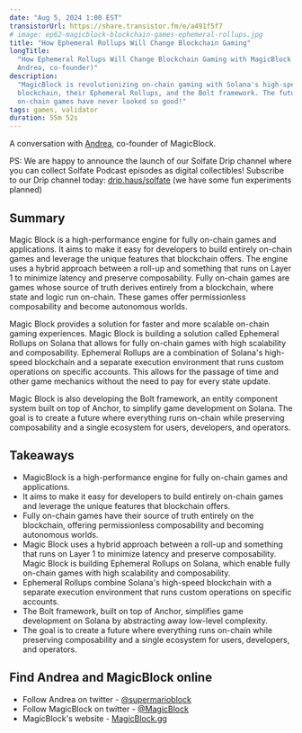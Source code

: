 ```yaml
---
date: "Aug 5, 2024 1:00 EST"
transistorUrl: https://share.transistor.fm/e/a491f5f7
# image: ep62-magicblock-blockchain-games-ephemeral-rollups.jpg
title: "How Ephemeral Rollups Will Change Blockchain Gaming"
longTitle:
  "How Ephemeral Rollups Will Change Blockchain Gaming with MagicBlock (feat.
  Andrea, co-founder)"
description:
  "MagicBlock is revolutionizing on-chain gaming with Solana's high-speed
  blockchain, their Ephemeral Rollups, and the Bolt framework. The future of
  on-chain games have never looked so good!"
tags: games, validator
duration: 55m 52s
---
```


A conversation with [Andrea](https://x.com/supermarioblock), co-founder of
MagicBlock.

PS: We are happy to announce the launch of our Solfate Drip channel where you
can collect Solfate Podcast episodes as digital collectibles! Subscribe to our
Drip channel today: [drip.haus/solfate](https://drip.haus/solfate) (we have some
fun experiments planned)

## Summary

Magic Block is a high-performance engine for fully on-chain games and
applications. It aims to make it easy for developers to build entirely on-chain
games and leverage the unique features that blockchain offers. The engine uses a
hybrid approach between a roll-up and something that runs on Layer 1 to minimize
latency and preserve composability. Fully on-chain games are games whose source
of truth derives entirely from a blockchain, where state and logic run on-chain.
These games offer permissionless composability and become autonomous worlds.

Magic Block provides a solution for faster and more scalable on-chain gaming
experiences. Magic Block is building a solution called Ephemeral Rollups on
Solana that allows for fully on-chain games with high scalability and
composability. Ephemeral Rollups are a combination of Solana's high-speed
blockchain and a separate execution environment that runs custom operations on
specific accounts. This allows for the passage of time and other game mechanics
without the need to pay for every state update.

Magic Block is also developing the Bolt framework, an entity component system
built on top of Anchor, to simplify game development on Solana. The goal is to
create a future where everything runs on-chain while preserving composability
and a single ecosystem for users, developers, and operators.

## Takeaways

- MagicBlock is a high-performance engine for fully on-chain games and
  applications.
- It aims to make it easy for developers to build entirely on-chain games and
  leverage the unique features that blockchain offers.
- Fully on-chain games have their source of truth entirely on the blockchain,
  offering permissionless composability and becoming autonomous worlds.
- Magic Block uses a hybrid approach between a roll-up and something that runs
  on Layer 1 to minimize latency and preserve composability. Magic Block is
  building Ephemeral Rollups on Solana, which enable fully on-chain games with
  high scalability and composability.
- Ephemeral Rollups combine Solana's high-speed blockchain with a separate
  execution environment that runs custom operations on specific accounts.
- The Bolt framework, built on top of Anchor, simplifies game development on
  Solana by abstracting away low-level complexity.
- The goal is to create a future where everything runs on-chain while preserving
  composability and a single ecosystem for users, developers, and operators.

## Find Andrea and MagicBlock online

- Follow Andrea on twitter - [@supermarioblock](https://x.com/supermarioblock)
- Follow MagicBlock on twitter - [@MagicBlock](https://x.com/MagicBlock)
- MagicBlock's website - [MagicBlock.gg](https://MagicBlock.gg)
